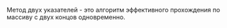 Метод двух указателей - это алгоритм эффективного прохождения по массиву с двух концов одновременно.